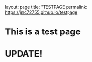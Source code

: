 layout: page
title: "TESTPAGE
permalink: https://jmc72755.github.io/testpage

# This is a test page
# UPDATE!
